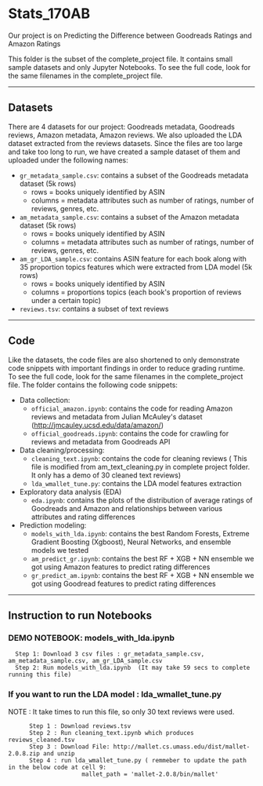 
# Stats_170AB

Our project is on Predicting the Difference between Goodreads Ratings and Amazon Ratings

This folder is the subset of the complete_project file. It contains small sample datasets and only Jupyter Notebooks. To see the full code, look for the same filenames in the complete_project file.

---

## Datasets

There are 4 datasets for our project: Goodreads metadata, Goodreads reviews, Amazon metadata, Amazon reviews. We also uploaded the LDA dataset extracted from the reviews datasets. Since the files are too large and take too long to run, we have created a sample dataset of them and uploaded under the following names:
- ```gr_metadata_sample.csv```: contains a subset of the Goodreads metadata dataset (5k rows)
   - rows = books uniquely identified by ASIN
   - columns = metadata attributes such as number of ratings, number of reviews, genres, etc.
- ```am_metadata_sample.csv```: contains a subset of the Amazon metadata dataset (5k rows)
    - rows = books uniquely identified by ASIN
   - columns = metadata attributes such as number of ratings, number of reviews, genres, etc.
- ```am_gr_LDA_sample.csv```: contains ASIN feature for each book along with 35 proportion topics features which were extracted from LDA model (5k rows)
   - rows = books uniquely identified by ASIN
   - columns = proportions topics (each book's proportion of reviews under a certain topic)
- ```reviews.tsv```: contains a subset of text reviews
----

## Code

Like the datasets, the code files are also shortened to only demonstrate code snippets with important findings in order to reduce grading runtime. To see the full code, look for the same filenames in the complete_project file. The folder contains the following code snippets:
- Data collection:
   - ```official_amazon.ipynb```: contains the code for reading Amazon reviews and metadata from  Julian McAuley's dataset (http://jmcauley.ucsd.edu/data/amazon/)
   - ```official_goodreads.ipynb```: contains the code for crawling for reviews and metadata from Goodreads API
- Data cleaning/processing:
   - ```cleaning_text.ipynb```: contains the code for cleaning reviews ( This file is modified from am_text_cleaning.py in complete project folder. It only has a demo of 30 cleaned text reviews)
   - ```lda_wmallet_tune.py```: contains the LDA model features extraction
- Exploratory data analysis (EDA)
   - ```eda.ipynb```: contains the plots of the distribution of average ratings of Goodreads and Amazon and relationships between various attributes and rating differences
- Prediction modeling:
   - ```models_with_lda.ipynb```: contains the best Random Forests, Extreme Gradient Boosting (Xgboost), Neural Networks, and ensemble models we tested
   - ```am_predict_gr.ipynb```: contains the best RF + XGB + NN ensemble we got using Amazon features to predict rating differences
   - ```gr_predict_am.ipynb```: contains the best RF + XGB + NN ensemble we got using Goodread features to predict rating differences
   
 ----

## Instruction to run Notebooks
### DEMO NOTEBOOK:  models_with_lda.ipynb 
      Step 1: Download 3 csv files : gr_metadata_sample.csv, am_metadata_sample.csv, am_gr_LDA_sample.csv
      Step 2: Run models_with_lda.ipynb  (It may take 59 secs to complete running this file)

### If you want to run the LDA model : lda_wmallet_tune.py  
NOTE : It take times to run this file, so only 30 text reviews were used.  
```
      Step 1 : Download reviews.tsv  
      Step 2 : Run cleaning_text.ipynb which produces reviews_cleaned.tsv  
      Step 3 : Download File: http://mallet.cs.umass.edu/dist/mallet-2.0.8.zip and unzip  
      Step 4 : run lda_wmallet_tune.py ( remmeber to update the path in the below code at cell 9: 
                     mallet_path = 'mallet-2.0.8/bin/mallet'  
  ```

   
